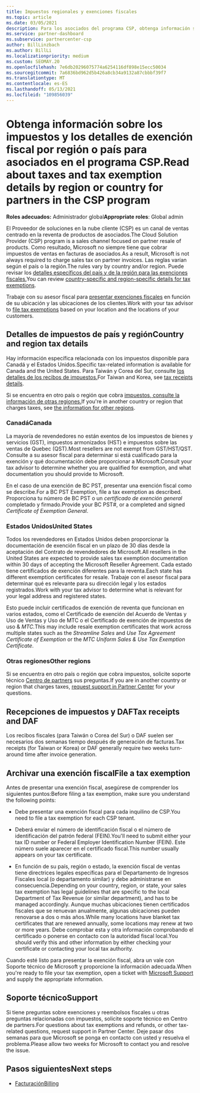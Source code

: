 ```yaml
---
title: Impuestos regionales y exenciones fiscales
ms.topic: article
ms.date: 03/05/2021
description: Para los asociados del programa CSP, obtenga información sobre las responsabilidades fiscales por región, cómo enviar exenciones fiscales para las ventas de CSP y cómo obtener soporte técnico para preguntas fiscales.
ms.service: partner-dashboard
ms.subservice: partnercenter-csp
author: BillLinzbach
ms.author: BillLi
ms.localizationpriority: medium
ms.custom: SEOMAY.20
ms.openlocfilehash: 7e6db20296075774a6254116df898e15ecc50034
ms.sourcegitcommit: 7a6836bd962d5b426a8cb34a9132a87cbbbf39f7
ms.translationtype: MT
ms.contentlocale: es-ES
ms.lasthandoff: 05/13/2021
ms.locfileid: "109856039"
---
```

# <a name="read-about-taxes-and-tax-exemption-details-by-region-or-country-for-partners-in-the-csp-program"></a><span data-ttu-id="cf2b1-103">Obtenga información sobre los impuestos y los detalles de exención fiscal por región o país para asociados en el programa CSP.</span><span class="sxs-lookup"><span data-stu-id="cf2b1-103">Read about taxes and tax exemption details by region or country for partners in the CSP program</span></span>

<span data-ttu-id="cf2b1-104">**Roles adecuados:** Administrador global</span><span class="sxs-lookup"><span data-stu-id="cf2b1-104">**Appropriate roles**: Global admin</span></span>

<span data-ttu-id="cf2b1-105">El Proveedor de soluciones en la nube cliente (CSP) es un canal de ventas centrado en la reventa de productos de asociados.</span><span class="sxs-lookup"><span data-stu-id="cf2b1-105">The Cloud Solution Provider (CSP) program is a sales channel focused on partner resale of products.</span></span> <span data-ttu-id="cf2b1-106">Como resultado, Microsoft no siempre tiene que cobrar impuestos de ventas en facturas de asociados.</span><span class="sxs-lookup"><span data-stu-id="cf2b1-106">As a result, Microsoft is not always required to charge sales tax on partner invoices.</span></span> <span data-ttu-id="cf2b1-107">Las reglas varían según el país o la región.</span><span class="sxs-lookup"><span data-stu-id="cf2b1-107">The rules vary by country and/or region.</span></span> <span data-ttu-id="cf2b1-108">Puede revisar los [detalles específicos del país y de la región para las exenciones fiscales.](#country-and-region-tax-details)</span><span class="sxs-lookup"><span data-stu-id="cf2b1-108">You can review [country-specific and region-specific details for tax exemptions](#country-and-region-tax-details).</span></span>

<span data-ttu-id="cf2b1-109">Trabaje con su asesor fiscal para [presentar exenciones fiscales](#file-a-tax-exemption) en función de su ubicación y las ubicaciones de los clientes.</span><span class="sxs-lookup"><span data-stu-id="cf2b1-109">Work with your tax advisor to [file tax exemptions](#file-a-tax-exemption) based on your location and the locations of your customers.</span></span>

## <a name="country-and-region-tax-details"></a><span data-ttu-id="cf2b1-110">Detalles de impuestos de país y región</span><span class="sxs-lookup"><span data-stu-id="cf2b1-110">Country and region tax details</span></span>

<span data-ttu-id="cf2b1-111">Hay información específica relacionada con los impuestos disponible para Canadá y el Estados Unidos.</span><span class="sxs-lookup"><span data-stu-id="cf2b1-111">Specific tax-related information is available for Canada and the United States.</span></span> <span data-ttu-id="cf2b1-112">Para Taiwán y Corea del Sur, consulte [los detalles de los recibos de impuestos.](#tax-receipts-and-daf)</span><span class="sxs-lookup"><span data-stu-id="cf2b1-112">For Taiwan and Korea, see [tax receipts details](#tax-receipts-and-daf).</span></span>

<span data-ttu-id="cf2b1-113">Si se encuentra en otro país o región que cobra [impuestos, consulte la información de otras regiones.](#other-regions)</span><span class="sxs-lookup"><span data-stu-id="cf2b1-113">If you're in another country or region that charges taxes, see [the information for other regions](#other-regions).</span></span>


### <a name="canada"></a><span data-ttu-id="cf2b1-114">Canadá</span><span class="sxs-lookup"><span data-stu-id="cf2b1-114">Canada</span></span>

<span data-ttu-id="cf2b1-115">La mayoría de revendedores no están exentos de los impuestos de bienes y servicios (GST), impuestos armonizados (HST) e impuestos sobre las ventas de Quebec (QST).</span><span class="sxs-lookup"><span data-stu-id="cf2b1-115">Most resellers are not exempt from GST/HST/QST.</span></span> <span data-ttu-id="cf2b1-116">Consulte a su asesor fiscal para determinar si está cualificado para la exención y qué documentación debe proporcionar a Microsoft.</span><span class="sxs-lookup"><span data-stu-id="cf2b1-116">Consult your tax advisor to determine whether you are qualified for exemption, and what documentation you should provide to Microsoft.</span></span>

<span data-ttu-id="cf2b1-117">En el caso de una exención de BC PST, presentar una exención fiscal como se describe.</span><span class="sxs-lookup"><span data-stu-id="cf2b1-117">For a BC PST Exemption, file a tax exemption as described.</span></span> <span data-ttu-id="cf2b1-118">Proporciona tu número de BC PST o un *certificado de exención general* completado y firmado.</span><span class="sxs-lookup"><span data-stu-id="cf2b1-118">Provide your BC PST#, or a completed and signed *Certificate of Exemption General*.</span></span>

### <a name="united-states"></a><span data-ttu-id="cf2b1-119">Estados Unidos</span><span class="sxs-lookup"><span data-stu-id="cf2b1-119">United States</span></span>

<span data-ttu-id="cf2b1-120">Todos los revendedores en Estados Unidos deben proporcionar la documentación de exención fiscal en un plazo de 30 días desde la aceptación del Contrato de revendedores de Microsoft.</span><span class="sxs-lookup"><span data-stu-id="cf2b1-120">All resellers in the United States are expected to provide sales tax exemption documentation within 30 days of accepting the Microsoft Reseller Agreement.</span></span> <span data-ttu-id="cf2b1-121">Cada estado tiene certificados de exención diferentes para la reventa.</span><span class="sxs-lookup"><span data-stu-id="cf2b1-121">Each state has different exemption certificates for resale.</span></span> <span data-ttu-id="cf2b1-122">Trabaje con el asesor fiscal para determinar qué es relevante para su dirección legal y los estados registrados.</span><span class="sxs-lookup"><span data-stu-id="cf2b1-122">Work with your tax advisor to determine what is relevant for your legal address and registered states.</span></span>

<span data-ttu-id="cf2b1-123">Esto puede incluir certificados de exención de reventa que  funcionan  en varios estados, como el Certificado de exención del Acuerdo de Ventas y Uso de Ventas y Uso de MTC o el Certificado de exención de impuestos de uso & *MTC.*</span><span class="sxs-lookup"><span data-stu-id="cf2b1-123">This may include resale exemption certificates that work across multiple states such as the *Streamline Sales* and *Use Tax Agreement Certificate of Exemption* or the *MTC Uniform Sales & Use Tax Exemption Certificate*.</span></span>

### <a name="other-regions"></a><span data-ttu-id="cf2b1-124">Otras regiones</span><span class="sxs-lookup"><span data-stu-id="cf2b1-124">Other regions</span></span>

<span data-ttu-id="cf2b1-125">Si se encuentra en otro país o región que cobra impuestos, solicite soporte técnico [Centro de partners](#support) sus preguntas.</span><span class="sxs-lookup"><span data-stu-id="cf2b1-125">If you are in another country or region that charges taxes, [request support in Partner Center](#support) for your questions.</span></span>

## <a name="tax-receipts-and-daf"></a><span data-ttu-id="cf2b1-126">Recepciones de impuestos y DAF</span><span class="sxs-lookup"><span data-stu-id="cf2b1-126">Tax receipts and DAF</span></span>

<span data-ttu-id="cf2b1-127">Los recibos fiscales (para Taiwán o Corea del Sur) o DAF suelen ser necesarios dos semanas tiempo después de generación de facturas.</span><span class="sxs-lookup"><span data-stu-id="cf2b1-127">Tax receipts (for Taiwan or Korea) or DAF generally require two weeks turn-around time after invoice generation.</span></span>

## <a name="file-a-tax-exemption"></a><span data-ttu-id="cf2b1-128">Archivar una exención fiscal</span><span class="sxs-lookup"><span data-stu-id="cf2b1-128">File a tax exemption</span></span>

<span data-ttu-id="cf2b1-129">Antes de presentar una exención fiscal, asegúrese de comprender los siguientes puntos:</span><span class="sxs-lookup"><span data-stu-id="cf2b1-129">Before filing a tax exemption, make sure you understand the following points:</span></span>

- <span data-ttu-id="cf2b1-130">Debe presentar una exención fiscal para cada inquilino de CSP.</span><span class="sxs-lookup"><span data-stu-id="cf2b1-130">You need to file a tax exemption for each CSP tenant.</span></span>

- <span data-ttu-id="cf2b1-131">Deberá enviar el número de identificación fiscal o el número de identificación del patrón federal (FEIN).</span><span class="sxs-lookup"><span data-stu-id="cf2b1-131">You'll need to submit either your tax ID number or Federal Employer Identification Number (FEIN).</span></span> <span data-ttu-id="cf2b1-132">Este número suele aparecer en el certificado fiscal.</span><span class="sxs-lookup"><span data-stu-id="cf2b1-132">This number usually appears on your tax certificate.</span></span>

- <span data-ttu-id="cf2b1-133">En función de su país, región o estado, la exención fiscal de ventas tiene directrices legales específicas para el Departamento de Ingresos Fiscales local (o departamento similar) y debe administrarse en consecuencia.</span><span class="sxs-lookup"><span data-stu-id="cf2b1-133">Depending on your country, region, or state, your sales tax exemption has legal guidelines that are specific to the local Department of Tax Revenue (or similar department), and has to be managed accordingly.</span></span> <span data-ttu-id="cf2b1-134">Aunque muchas ubicaciones tienen certificados fiscales que se renuevan anualmente, algunas ubicaciones pueden renovarse a dos o más años.</span><span class="sxs-lookup"><span data-stu-id="cf2b1-134">While many locations have blanket tax certificates that are renewed annually, some locations may renew at two or more years.</span></span> <span data-ttu-id="cf2b1-135">Debe comprobar esta y otra información comprobando el certificado o ponerse en contacto con la autoridad fiscal local.</span><span class="sxs-lookup"><span data-stu-id="cf2b1-135">You should verify this and other information by either checking your certificate or contacting your local tax authority.</span></span>

<span data-ttu-id="cf2b1-136">Cuando esté listo para presentar la exención fiscal, abra un vale con Soporte técnico de Microsoft [y](https://partner.microsoft.com/dashboard/support/csp/servicerequests/create?stage=2&topicid=92930319-ced6-c18b-d7a6-d62b22d60aa5) proporcione la información adecuada.</span><span class="sxs-lookup"><span data-stu-id="cf2b1-136">When you're ready to file your tax exemption, open a ticket with [Microsoft Support](https://partner.microsoft.com/dashboard/support/csp/servicerequests/create?stage=2&topicid=92930319-ced6-c18b-d7a6-d62b22d60aa5) and supply the appropriate information.</span></span>

## <a name="support"></a><span data-ttu-id="cf2b1-137">Soporte técnico</span><span class="sxs-lookup"><span data-stu-id="cf2b1-137">Support</span></span>

<span data-ttu-id="cf2b1-138">Si tiene preguntas sobre exenciones y reembolsos fiscales u otras preguntas relacionadas con impuestos, solicite soporte técnico en Centro de partners.</span><span class="sxs-lookup"><span data-stu-id="cf2b1-138">For questions about tax exemptions and refunds, or other tax-related questions, request support in Partner Center.</span></span> <span data-ttu-id="cf2b1-139">Deje pasar dos semanas para que Microsoft se ponga en contacto con usted y resuelva el problema.</span><span class="sxs-lookup"><span data-stu-id="cf2b1-139">Please allow two weeks for Microsoft to contact you and resolve the issue.</span></span>

## <a name="next-steps"></a><span data-ttu-id="cf2b1-140">Pasos siguientes</span><span class="sxs-lookup"><span data-stu-id="cf2b1-140">Next steps</span></span>

- [<span data-ttu-id="cf2b1-141">Facturación</span><span class="sxs-lookup"><span data-stu-id="cf2b1-141">Billing</span></span>](billing.md)
